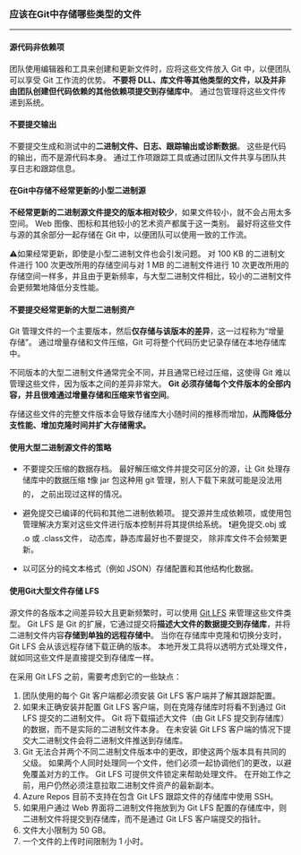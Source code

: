 ### 应该在Git中存储哪些类型的文件
---
#### 源代码非依赖项
团队使用编辑器和工具来创建和更新文件时，应将这些文件放入 Git 中，以便团队可以享受 Git 工作流的优势。 **不要将 DLL、库文件等其他类型的文件，以及并非由团队创建但代码依赖的其他依赖项提交到存储库中**。 通过包管理将这些文件传递到系统。

#### 不要提交输出
不要提交生成和测试中的**二进制文件、日志、跟踪输出或诊断数据**。 这些是代码的输出，而不是源代码本身。 通过工作项跟踪工具或通过团队文件共享与团队共享日志和跟踪信息。

#### 在Git中存储不经常更新的小型二进制源
**不经常更新的二进制源文件提交的版本相对较少**，如果文件较小，就不会占用太多空间。 Web 图像、图标和其他较小的艺术资产都属于这一类别。 最好将这些文件与源的其余部分一起存储在 Git 中，以便团队可以使用一致的工作流。

⚠️如果经常更新，即使是小型二进制文件也会引发问题。 对 100 KB 的二进制文件进行 100 次更改所用的存储空间与对 1 MB 的二进制文件进行 10 次更改所用的存储空间一样多，并且由于更新频率，与大型二进制文件相比，较小的二进制文件会更频繁地降低分支性能。

#### 不要提交经常更新的大型二进制资产
Git 管理文件的一个主要版本，然后**仅存储与该版本的差异**，这一过程称为“增量存储”。 通过增量存储和文件压缩，Git 可将整个代码历史记录存储在本地存储库中。 

不同版本的大型二进制文件通常完全不同，并且通常已经过压缩，这使得 Git 难以管理这些文件，因为版本之间的差异非常大。 **Git 必须存储每个文件版本的全部内容，并且很难通过增量存储和压缩来节省空间**。 

存储这些文件的完整文件版本会导致存储库大小随时间的推移而增加，**从而降低分支性能、增加克隆时间并扩大存储需求。**

#### 使用大型二进制源文件的策略
- 不要提交压缩的数据存档。 最好解压缩文件并提交可区分的源，让 Git 处理存储库中的数据压缩
   ❗像 jar 包这种用 git 管理，别人下载下来就可能是没法用的， 之前出现过这样的情况。
   
- 避免提交已编译的代码和其他二进制依赖项。 提交源并生成依赖项，或使用包管理解决方案对这些文件进行版本控制并将其提供给系统。
  ❗避免提交.obj 或 .o 或 .class文件， 动态库，静态库最好也不要提交， 除非库文件不会频繁更新。
  
- 以可区分的纯文本格式（例如 JSON）存储配置和其他结构化数据。
  
#### 使用Git大型文件存储 LFS
源文件的各版本之间差异较大且更新频繁时，可以使用 [Git LFS](https://git-lfs.github.com/) 来管理这些文件类型。 Git LFS 是 Git 的扩展，它通过提交将**描述大文件的数据提交到存储库**，并将二进制文件内容**存储到单独的远程存储中**。 当你在存储库中克隆和切换分支时，Git LFS 会从该远程存储下载正确的版本。 本地开发工具将以透明方式处理文件，就如同这些文件是直接提交到存储库一样。

在采用 Git LFS 之前，需要考虑到它的一些缺点：

1. 团队使用的每个 Git 客户端都必须安装 Git LFS 客户端并了解其跟踪配置。
2. 如果未正确安装并配置 Git LFS 客户端，则在克隆存储库时将看不到通过 Git LFS 提交的二进制文件。 Git 将下载描述大文件（由 Git LFS 提交到存储库）的数据，而不是实际的二进制文件本身。 在未安装 Git LFS 客户端的情况下提交大二进制文件会将二进制文件推送到存储库。
3. Git 无法合并两个不同二进制文件版本中的更改，即使这两个版本具有共同的父级。 如果两个人同时处理同一个文件，他们必须一起协调他们的更改，以避免覆盖对方的工作。 Git LFS 可提供文件锁定来帮助处理文件。 在开始工作之前，用户仍然必须注意拉取二进制文件资产的最新副本。
4. Azure Repos 目前不支持在包含 Git LFS 跟踪文件的存储库中使用 SSH。
5. 如果用户通过 Web 界面将二进制文件拖放到为 Git LFS 配置的存储库中，则二进制文件将提交到存储库，而不是通过 Git LFS 客户端提交的指针。
6. 文件大小限制为 50 GB。
7. 一个文件的上传时间限制为 1 小时。

